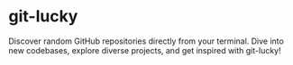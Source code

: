 # git-lucky
Discover random GitHub repositories directly from your terminal. Dive into new codebases, explore diverse projects, and get inspired with git-lucky!
